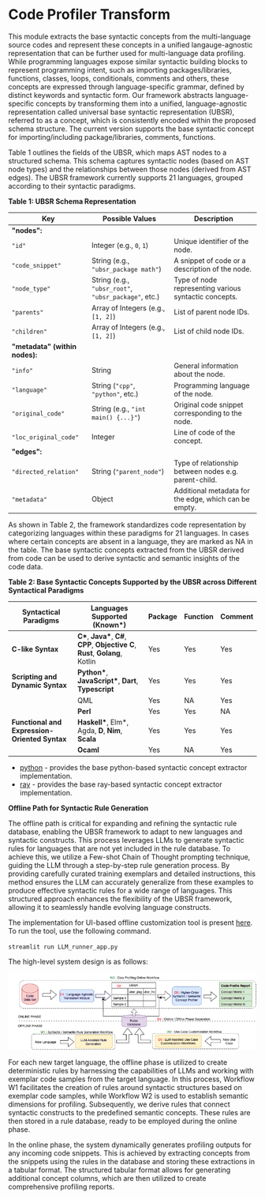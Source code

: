 # Code Profiler Transform

This module extracts the base syntactic concepts from the multi-language source codes and represent these concepts in a unified langauge-agnostic representation that can be further used for multi-language data profiling. While programming languages expose similar syntactic building blocks to represent programming intent, such as importing packages/libraries, functions, classes, loops, conditionals, comments and others, these concepts are expressed through language-specific grammar, defined by distinct keywords and syntactic form. Our framework abstracts language-specific concepts by transforming them into a unified, language-agnostic representation called universal base syntactic representation (UBSR), referred to as a concept, which is consistently encoded within the proposed schema structure. The current version supports the base syntactic concept for importing/including package/libraries, comments, functions. 

Table 1 outlines the fields of the UBSR, which maps AST nodes to a structured schema. This schema captures syntactic nodes (based on AST node types) and the relationships between those nodes (derived from AST edges). The UBSR framework currently supports 21 languages, grouped according to their syntactic paradigms.

**Table 1: UBSR Schema Representation**


| **Key**               | **Possible Values**                                | **Description**                                                |
|-----------------------|----------------------------------------------------|----------------------------------------------------------------|
| **"nodes":**          |                                                    |                                                                |
| `"id"`                | Integer (e.g., `0`, `1`)                           | Unique identifier of the node.                                 |
| `"code_snippet"`      | String (e.g., `"ubsr_package math"`)               | A snippet of code or a description of the node.                |
| `"node_type"`         | String (e.g., `"ubsr_root"`, `"ubsr_package"`, etc.)| Type of node representing various syntactic concepts.          |
| `"parents"`           | Array of Integers (e.g., `[1, 2]`)                 | List of parent node IDs.                                       |
| `"children"`          | Array of Integers (e.g., `[1, 2]`)                 | List of child node IDs.                                        |
| **"metadata" (within nodes):** |                                            |                                                                |
| `"info"`              | String                                             | General information about the node.                            |
| `"language"`          | String (`"cpp"`, `"python"`, etc.)                 | Programming language of the node.                              |
| `"original_code"`     | String (e.g., `"int main() {...}"`)                | Original code snippet corresponding to the node.               |
| `"loc_original_code"` | Integer                                            | Line of code of the concept.                                   |
| **"edges":**          |                                                    |                                                                |
| `"directed_relation"` | String (`"parent_node"`)                           | Type of relationship between nodes e.g. parent-child.          |
| `"metadata"`          | Object                                             | Additional metadata for the edge, which can be empty.          |


As shown in Table 2, the framework standardizes code representation by categorizing languages within these paradigms for 21 languages. In cases where certain concepts are absent in a language, they are marked as NA in the table. The base syntactic concepts extracted from the UBSR derived from code can be used to derive syntactic and semantic insights of the code data.

**Table 2: Base Syntactic Concepts Supported by the UBSR across Different Syntactical Paradigms**

| **Syntactical Paradigms**                          | **Languages Supported (Known\*)**                                                                 | **Package** | **Function** | **Comment** |
|----------------------------------------------------|---------------------------------------------------------------------------------------------------|-------------|--------------|-------------|
| **C-like Syntax**                                  | **C\***, **Java\***, **C#**, **CPP**, **Objective C**, **Rust**, **Golang**, Kotlin                 | Yes         | Yes          | Yes         |
| **Scripting and Dynamic Syntax**                   | **Python\***, **JavaScript\***, **Dart**, **Typescript**                                           | Yes         | Yes          | Yes         |
|                                                    | QML                                                                                               | Yes         | NA           | Yes         |
|                                                    | **Perl**                                                                                          | Yes         | Yes          | NA          |
| **Functional and Expression-Oriented Syntax**      | **Haskell\***, Elm\*, Agda, **D**, **Nim**, **Scala**                                              | Yes         | Yes          | Yes         |
|                                                    | **Ocaml**                                                                                         | Yes         | NA           | Yes         |


* [python](python/README.md) - provides the base python-based syntactic concept extractor
implementation.
* [ray](ray/README.md) - provides the base ray-based syntactic concept extractor
implementation.



**Offline Path for Syntactic Rule Generation**

The offline path is critical for expanding and refining the syntactic rule database, enabling the UBSR framework to adapt to new languages and syntactic constructs. This process leverages LLMs to generate syntactic rules for languages that are not yet included in the rule database. To achieve this, we utilize a Few-shot Chain of Thought prompting technique, guiding the LLM through a step-by-step rule generation process. By providing carefully curated training exemplars and detailed instructions, this method ensures the LLM can accurately generalize from these examples to produce effective syntactic rules for a wide range of languages. This structured approach enhances the flexibility of the UBSR framework, allowing it to seamlessly handle evolving language constructs.

The implementation for UI-based offline customization tool is present [here](python/src/offline-customizations). To run the tool, use the following command.

`streamlit run LLM_runner_app.py`

The high-level system design is as follows:

![White Background Image](sys-overview.png)

For each new target language, the offline phase is utilized to create deterministic rules by harnessing the capabilities of LLMs and working with exemplar code samples from the target language. In this process, Workflow W1 facilitates the creation of rules around syntactic structures based on exemplar code samples, while Workflow W2 is used to establish semantic dimensions for profiling. Subsequently, we derive rules that connect syntactic constructs to the predefined semantic concepts. These rules are then stored in a rule database, ready to be employed during the online phase.

In the online phase, the system dynamically generates profiling outputs for any incoming code snippets. This is achieved by extracting concepts from the snippets using the rules in the database and storing these extractions in a tabular format. The structured tabular format allows for generating additional concept columns, which are then utilized to create comprehensive profiling reports.


